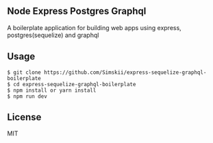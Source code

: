 ## Node Express Postgres Graphql
A boilerplate application for building web apps using express, postgres(sequelize) and graphql

## Usage
    $ git clone https://github.com/Simskii/express-sequelize-graphql-boilerplate
    $ cd express-sequelize-graphql-boilerplate
    $ npm install or yarn install
    $ npm run dev

## License

MIT
